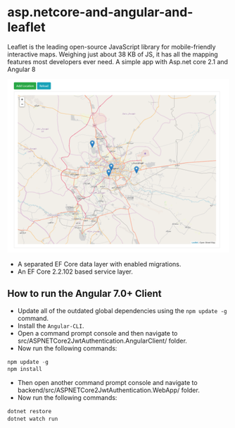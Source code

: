 # asp.netcore-and-angular-and-leaflet
Leaflet is the leading open-source JavaScript library for mobile-friendly interactive maps. Weighing just about 38 KB of JS, it has all the mapping features most developers ever need.
A simple app with Asp.net core 2.1 and Angular 8



![jwtauth](/backedn/src/ASPNETCore2JwtAuthentication.WebApp/wwwroot/images/location.PNG)


- A separated EF Core data layer with enabled migrations.
- An EF Core 2.2.102 based service layer.


How to run the Angular 7.0+ Client
-------------

- Update all of the outdated global dependencies using the `npm update -g` command.
- Install the `Angular-CLI`.
- Open a command prompt console and then navigate to src/ASPNETCore2JwtAuthentication.AngularClient/ folder.
- Now run the following commands:

```PowerShell
npm update -g
npm install
```

- Then open another command prompt console and navigate to backend/src/ASPNETCore2JwtAuthentication.WebApp/ folder.
- Now run the following commands:

```PowerShell
dotnet restore
dotnet watch run
```